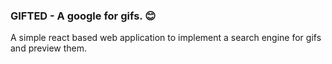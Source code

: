 ### GIFTED - A google for gifs. :blush:

A simple react based web application to implement a search engine for gifs and preview them.